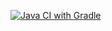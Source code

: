 [![Java CI with Gradle](https://github.com/lengayva/Atest4-Selenide/actions/workflows/gradle.yml/badge.svg)](https://github.com/lengayva/Atest4-Selenide/actions/workflows/gradle.yml)
